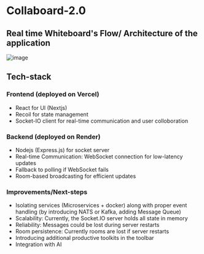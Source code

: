 # Collaboard-2.0

## Real time Whiteboard's Flow/ Architecture of the application
![image](https://github.com/user-attachments/assets/249d8905-3946-4cfd-ab74-7f1e092c23f3)

## Tech-stack
### Frontend (deployed on Vercel)
- React for UI (Nextjs)
- Recoil for state management
- Socket-IO client for real-time communication and user colloboration

### Backend (deployed on Render)
- Nodejs (Express.js) for socket server
- Real-time Communication: WebSocket connection for low-latency updates
- Fallback to polling if WebSocket fails
- Room-based broadcasting for efficient updates

### Improvements/Next-steps
- Isolating services (Microservices + docker) along with proper event handling (by introducing NATS or Kafka, adding Message Queue)
- Scalability: Currently, the Socket.IO server holds all state in memory
- Reliability: Messages could be lost during server restarts
- Room persistence: Currently rooms are lost if server restarts
- Introducing additional productive toolkits in the toolbar
- Integration with AI 
